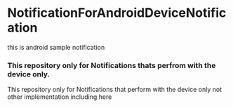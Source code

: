 # NotificationForAndroidDeviceNotification
this is android sample notification
### This repository only for Notifications thats perfrom with the device only.

This repository only for Notifications that perform with the device only not other implementation including here
